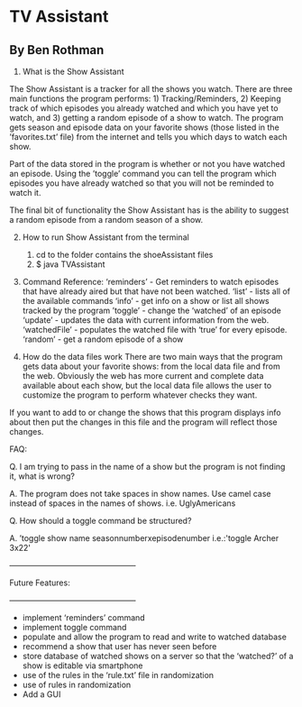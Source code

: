 # TV Assistant
## By Ben Rothman




1. What is the Show Assistant

The Show Assistant is a tracker for all the shows you watch.  There are three main functions the program performs: 1) Tracking/Reminders, 2) Keeping track of which episodes you already watched and which you have yet to watch, and 3) getting a random episode of a show to watch.  The program gets season and episode data on your favorite shows (those listed in the ’favorites.txt’ file) from the internet and tells you which days to watch each show.

Part of the data stored in the program is whether or not you have watched an episode.  Using the ’toggle’ command you can tell the program which episodes you have already watched so that you will not be reminded to watch it.

The final bit of functionality the Show Assistant has is the ability to suggest a random episode from a random season of a show.

2. How to run Show Assistant from the terminal

	1. cd to the folder contains the shoeAssistant files
	2. $ java TVAssistant

4. Command Reference:
‘reminders’ - Get reminders to watch episodes that have already aired but that have not been watched.
‘list’ - lists all of the available commands
‘info’ - get info on a show or list all shows tracked by the program
’toggle’ - change the ‘watched’ of an episode
‘update’ - updates the data with current information from the web.
‘watchedFile’ - populates the watched file with ‘true’ for every episode.
‘random’ - get a random episode of a show

5. How do the data files work
There are two main ways that the program gets data about your favorite shows: from the local data file and from the web.  Obviously the web has more current and complete data available about each show, but the local data file allows the user to customize the program to perform whatever checks they want.

If you want to add to or change the shows that this program displays info about then put the changes in this file and the program will reflect those changes.

FAQ:

Q. I am trying to pass in the name of a show but the program is not finding it, what is wrong?

A. The program does not take spaces in show names.  Use camel case instead of spaces in the names of shows. i.e. UglyAmericans

Q. How should a toggle command be structured?

A. ’toggle show name seasonnumberxepisodenumber
i.e.:'toggle Archer 3x22'


————————————————

Future Features:

————————————————

- implement ‘reminders’ command
- implement toggle command
- populate and allow the program to read and write to watched database
- recommend a show that user has never seen before
- store database of watched shows on a server so that the ‘watched?’ of a show is editable via smartphone
- use of the rules in the ‘rule.txt’ file in randomization
- use of rules in randomization
- Add a GUI
